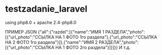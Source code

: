 # testzadanie_laravel
using php8.0 + apache 2.4-php8.0

ПРИМЕР JSON
{"all":{"razdel":[{"name":"ИМЯ 1 РАЗДЕЛА","photo":[{"url_photo":"ССЫЛКА НА 1 ФОТО 1го раздела"},{"url_photo":"ССЫЛКА НА 2 ФОТО 1го раздела"}]},{"name":"ИМЯ 2 РАЗДЕЛА","photo":[{"url_photo":"ССЫЛКА НА 1 ФОТО 2го раздела"}]}]}}
И т.д.